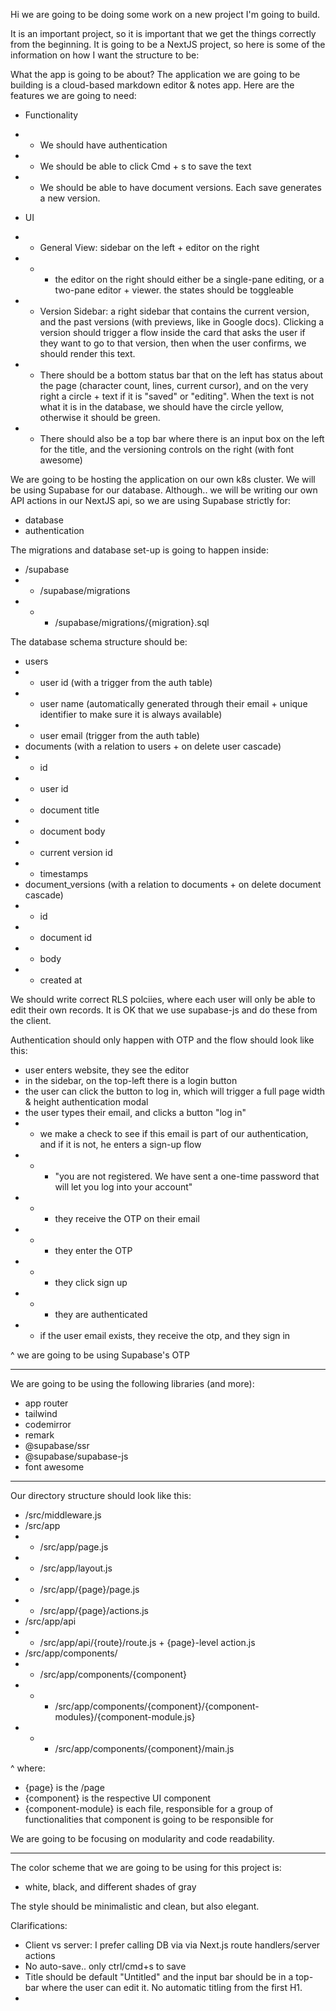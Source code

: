Hi we are going to be doing some work on a new project I'm going to build.

It is an important project, so it is important that we get the things correctly from the beginning.
It is going to be a NextJS project, so here is some of the information on how I want the structure to be:

What the app is going to be about?
The application we are going to be building is a cloud-based markdown editor & notes app.
Here are the features we are going to need:
 - Functionality
 - - We should have authentication
 - - We should be able to click Cmd + s to save the text
 - - We should be able to have document versions. Each save generates a new version.

 - UI
 - - General View: sidebar on the left + editor on the right
 - - - the editor on the right should either be a single-pane editing, or a two-pane editor + viewer. the states should be toggleable
 - - Version Sidebar: a right sidebar that contains the current version, and the past versions (with previews, like in Google docs). Clicking a version should trigger a flow inside the card that asks the user if they want to go to that version, then when the user confirms, we should render this text.
 - - There should be a bottom status bar that on the left has status about the page (character count, lines, current cursor), and on the very right a circle + text if it is "saved" or "editing". When the text is not what it is in the database, we should have the circle yellow, otherwise it should be green.
 - - There should also be a top bar where there is an input box on the left for the title, and the versioning controls on the right (with font awesome)

We are going to be hosting the application on our own k8s cluster.
We will be using Supabase for our database.
Although.. we will be writing our own API actions in our NextJS api, so we are using Supabase strictly for:
- database
- authentication

The migrations and database set-up is going to happen inside:
- /supabase
- - /supabase/migrations
- - - /supabase/migrations/{migration}.sql

The database schema structure should be:
- users
- - user id (with a trigger from the auth table)
- - user name (automatically generated through their email + unique identifier to make sure it is always available)
- - user email (trigger from the auth table)
- documents (with a relation to users + on delete user cascade)
- - id
- - user id
- - document title
- - document body
- - current version id
- - timestamps
- document_versions (with a relation to documents + on delete document cascade)
- - id
- - document id
- - body
- - created at

We should write correct RLS polciies, where each user will only be able to edit their own records.
It is OK that we use supabase-js and do these from the client.

Authentication should only happen with OTP and the flow should look like this:
- user enters website, they see the editor
- in the sidebar, on the top-left there is a login button
- the user can click the button to log in, which will trigger a full page width & height authentication modal
- the user types their email, and clicks a button "log in"
- - we make a check to see if this email is part of our authentication, and if it is not, he enters a sign-up flow
- - - "you are not registered. We have sent a one-time password that will let you log into your account"
- - - they receive the OTP on their email
- - - they enter the OTP
- - - they click sign up
- - - they are authenticated
- - if the user email exists, they receive the otp, and they sign in

^ we are going to be using Supabase's OTP

---

We are going to be using the following libraries (and more):
- app router
- tailwind
- codemirror
- remark
- @supabase/ssr
- @supabase/supabase-js
- font awesome

---

Our directory structure should look like this:
- /src/middleware.js
- /src/app
- - /src/app/page.js
- - /src/app/layout.js
- - /src/app/{page}/page.js
- - /src/app/{page}/actions.js
- /src/app/api
- - /src/app/api/{route}/route.js + {page}-level action.js
- /src/app/components/
- - /src/app/components/{component}
- - - /src/app/components/{component}/{component-modules}/{component-module.js}
- - - /src/app/components/{component}/main.js

^ where:
- {page} is the /page
- {component} is the respective UI component
- {component-module} is each file, responsible for a group of functionalities that component is going to be responsible for

We are going to be focusing on modularity and code readability.

---

The color scheme that we are going to be using for this project is:
- white, black, and different shades of gray

The style should be minimalistic and clean, but also elegant.

Clarifications:
- Client vs server: I prefer calling DB via via Next.js route handlers/server actions
- No auto-save.. only ctrl/cmd+s to save
- Title should be default "Untitled" and the input bar should be in a top-bar where the user can edit it. No automatic titling from the first H1.
- 